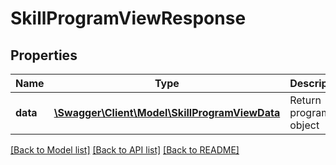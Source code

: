 # SkillProgramViewResponse

## Properties
Name | Type | Description | Notes
------------ | ------------- | ------------- | -------------
**data** | [**\Swagger\Client\Model\SkillProgramViewData**](SkillProgramViewData.md) | Return program object | 

[[Back to Model list]](../README.md#documentation-for-models) [[Back to API list]](../README.md#documentation-for-api-endpoints) [[Back to README]](../README.md)


